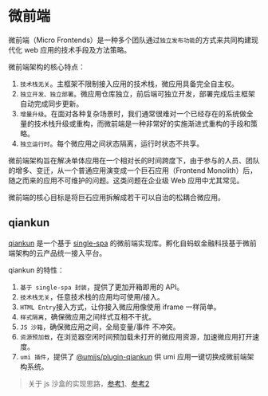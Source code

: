 # 微前端

微前端（Micro Frontends）是一种多个团队通过`独立发布功能`的方式来共同构建现代化 web 应用的技术手段及方法策略。

微前端架构的核心特点：

1. `技术栈无关`。主框架不限制接入应用的技术栈，微应用具备完全自主权。
2. `独立开发、独立部署`。微应用仓库独立，前后端可独立开发，部署完成后主框架自动完成同步更新。
3. `增量升级`。在面对各种复杂场景时，我们通常很难对一个已经存在的系统做全量的技术栈升级或重构，而微前端是一种非常好的实施渐进式重构的手段和策略。
4. `独立运行时`。每个微应用之间状态隔离，运行时状态不共享。

微前端架构旨在解决单体应用在一个相对长的时间跨度下，由于参与的人员、团队的增多、变迁，从一个普通应用演变成一个巨石应用（Frontend Monolith）后，随之而来的应用不可维护的问题。这类问题在企业级 Web 应用中尤其常见。

微前端的核心目标是将巨石应用拆解成若干可以自治的松耦合微应用。

## qiankun

[qiankun](https://qiankun.umijs.org/zh) 是一个基于 [single-spa](https://github.com/CanopyTax/single-spa) 的微前端实现库。孵化自蚂蚁金融科技基于微前端架构的云产品统一接入平台。

qiankun 的特性：

1. `基于 single-spa 封装`，提供了更加开箱即用的 API。
2. `技术栈无关`，任意技术栈的应用均可使用/接入。
3. `HTML Entry`接入方式，让你接入微应用像使用 iframe 一样简单。
4. `样式隔离`，确保微应用之间样式互相不干扰。
5. `JS 沙箱`，确保微应用之间，全局变量/事件 不冲突。
6. `资源预加载`，在浏览器空闲时间预加载未打开的微应用资源，加速微应用打开速度。
7. `umi 插件`，提供了 [@umijs/plugin-qiankun](https://github.com/umijs/plugins/tree/master/packages/plugin-qiankun) 供 umi 应用一键切换成微前端架构系统。

> 关于 js 沙盒的实现思路，[参考1](https://juejin.cn/post/6844903954074058760)、[参考2](https://developer.aliyun.com/article/761449)
